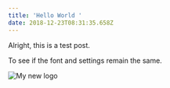 ```yaml
---
title: 'Hello World '
date: 2018-12-23T08:31:35.658Z
---
```

Alright, this is a test post. 

To see if the font and settings remain the same. 



![My new logo ](/images/uploads/11.png "My new logo ")
